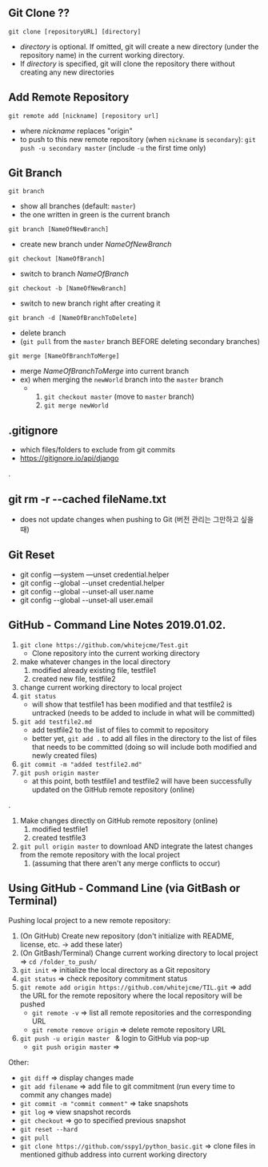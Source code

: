 ## Git Clone ??

`git clone [repositoryURL] [directory]`

- _directory_ is optional. If omitted, git will create a new directory (under the repository name) in the current working directory.
- If _directory_ is specified, git will clone the repository there without creating any new directories



## Add Remote Repository

`git remote add [nickname] [repository url]`

- where _nickname_ replaces "origin"
- to push to this new remote repository (when `nickname` is `secondary`): `git push -u secondary master` (include `-u` the first time only)





## Git Branch

`git branch`

- show all branches (default: `master`)
- the one written in green is the current branch

`git branch [NameOfNewBranch]`

- create new branch under _NameOfNewBranch_

`git checkout [NameOfBranch]`

- switch to branch _NameOfBranch_

`git checkout -b [NameOfNewBranch]` 

- switch to new branch right after creating it

`git branch -d [NameOfBranchToDelete]`

- delete branch
- (`git pull` from the `master` branch BEFORE deleting secondary branches)

`git merge [NameOfBranchToMerge]`

- merge _NameOfBranchToMerge_ into current branch
- ex) when merging the `newWorld` branch into the `master` branch
  - 1. `git checkout master` (move to `master` branch)
    2. `git merge newWorld`



## .gitignore

- which files/folders to exclude from git commits
- https://gitignore.io/api/django

.

## git rm -r --cached fileName.txt

- does not update changes when pushing to Git (버전 관리는 그만하고 싶을 때)


## Git Reset
- git config —system —unset credential.helper
- git config --global --unset credential.helper
- git config --global --unset-all user.name
- git config --global --unset-all user.email




## GitHub - Command Line Notes 2019.01.02.

1. `git clone https://github.com/whitejcme/Test.git`
   - Clone repository into the current working directory
2. make whatever changes in the local directory
   1. modified already existing file, testfile1
   2. created new file, testfile2
3. change current working directory to local project
4. `git status`
   - will show that testfile1 has been modified and that testfile2 is untracked (needs to be added to include in what will be committed)
5. `git add testfile2.md`
   - add testfile2 to the list of files to commit to repository
   - better yet, `git add .` to add all files in the directory to the list of files that needs to be committed (doing so will include both modified and newly created files)
6. `git commit -m "added testfile2.md"`
7. `git push origin master`
   - at this point, both testfile1 and testfile2 will have been successfully updated on the GitHub remote repository (online)

.

1. Make changes directly on GitHub remote repository (online)
   1. modified testfile1
   2. created testfile3
2. `git pull origin master` to download AND integrate the latest changes from the remote repository with the local project
   1. (assuming that there aren't any merge conflicts to occur)





## Using GitHub - Command Line (via GitBash or Terminal)

Pushing local project to a new remote repository:

1. (On GitHub) Create new repository (don't initialize with README, license, etc. -> add these later)
2. (On GitBash/Terminal) Change current working directory to local project => `cd /folder_to_push/`
3. `git init` => initialize the local directory as a Git repository
4. `git status` => check repository commitment status
5. `git remote add origin https://github.com/whitejcme/TIL.git` => add the URL for the remote repository where the local repository will be pushed
   - `git remote -v` => list all remote repositories and the corresponding URL
   - `git remote remove origin` => delete remote repository URL
6. `git push -u origin master ` & login to GitHub via pop-up
   - `git push origin master` => 

Other: 

- `git diff` => display changes made
- `git add filename` => add file to git commitment (run every time to commit any changes made)
- `git commit -m "commit comment"` => take snapshots
- `git log` => view snapshot records
- `git checkout` => go to specified previous snapshot
- `git reset --hard`
- `git pull`
- `git clone https://github.com/sspy1/python_basic.git` => clone files in mentioned github address into current working directory



